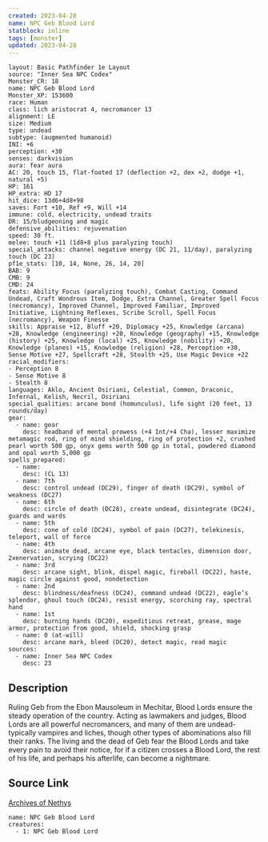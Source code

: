 ```yaml
---
created: 2023-04-28
name: NPC Geb Blood Lord
statblock: inline
tags: [monster]
updated: 2023-04-28
---
```

```statblock
layout: Basic Pathfinder 1e Layout
source: "Inner Sea NPC Codex"
Monster_CR: 18
name: NPC Geb Blood Lord
Monster_XP: 153600
race: Human
class: lich aristocrat 4, necromancer 13
alignment: LE
size: Medium
type: undead
subtype: (augmented humanoid)
INI: +6
perception: +30
senses: darkvision
aura: fear aura
AC: 20, touch 15, flat-footed 17 (deflection +2, dex +2, dodge +1, natural +5)
HP: 161
HP_extra: HD 17
hit_dice: 13d6+4d8+98
saves: Fort +10, Ref +9, Will +14
immune: cold, electricity, undead traits
DR: 15/bludgeoning and magic
defensive_abilities: rejuvenation
speed: 30 ft.
melee: touch +11 (1d8+8 plus paralyzing touch)
special_attacks: channel negative energy (DC 21, 11/day), paralyzing touch (DC 23)
pf1e_stats: [10, 14, None, 26, 14, 20]
BAB: 9
CMB: 9
CMD: 24
feats: Ability Focus (paralyzing touch), Combat Casting, Command Undead, Craft Wondrous Item, Dodge, Extra Channel, Greater Spell Focus (necromancy), Improved Channel, Improved Familiar, Improved Initiative, Lightning Reflexes, Scribe Scroll, Spell Focus (necromancy), Weapon Finesse
skills: Appraise +12, Bluff +20, Diplomacy +25, Knowledge (arcana) +28, Knowledge (engineering) +20, Knowledge (geography) +15, Knowledge (history) +25, Knowledge (local) +25, Knowledge (nobility) +20, Knowledge (planes) +15, Knowledge (religion) +28, Perception +30, Sense Motive +27, Spellcraft +28, Stealth +25, Use Magic Device +22
racial_modifiers:
- Perception 8
- Sense Motive 8
- Stealth 8
languages: Aklo, Ancient Osiriani, Celestial, Common, Draconic, Infernal, Kelish, Necril, Osiriani
special_qualities: arcane bond (homunculus), life sight (20 feet, 13 rounds/day)
gear:
  - name: gear
    desc: headband of mental prowess (+4 Int/+4 Cha), lesser maximize metamagic rod, ring of mind shielding, ring of protection +2, crushed pearl worth 500 gp, onyx gems worth 500 gp in total, powdered diamond and opal worth 5,000 gp
spells_prepared:
  - name:
    desc: (CL 13)
  - name: 7th
    desc: control undead (DC29), finger of death (DC29), symbol of weakness (DC27)
  - name: 6th
    desc: circle of death (DC28), create undead, disintegrate (DC24), guards and wards
  - name: 5th
    desc: cone of cold (DC24), symbol of pain (DC27), telekinesis, teleport, wall of force
  - name: 4th
    desc: animate dead, arcane eye, black tentacles, dimension door, 2xenervation, scrying (DC22)
  - name: 3rd
    desc: arcane sight, blink, dispel magic, fireball (DC22), haste, magic circle against good, nondetection
  - name: 2nd
    desc: blindness/deafness (DC24), command undead (DC22), eagle’s splendor, ghoul touch (DC24), resist energy, scorching ray, spectral hand
  - name: 1st
    desc: burning hands (DC20), expeditious retreat, grease, mage armor, protection from good, shield, shocking grasp
  - name: 0 (at-will)
    desc: arcane mark, bleed (DC20), detect magic, read magic
sources:
  - name: Inner Sea NPC Codex
    desc: 23
```
## Description
Ruling Geb from the Ebon Mausoleum in Mechitar, Blood Lords ensure the steady operation of the country. Acting as lawmakers and judges, Blood Lords are all powerful necromancers, and many of them are undead- typically vampires and liches, though other types of abominations also fill their ranks. The living and the dead of Geb fear the Blood Lords and take every pain to avoid their notice, for if a citizen crosses a Blood Lord, the rest of his life, and perhaps his afterlife, can become a nightmare.
## Source Link
[Archives of Nethys](https://aonprd.com/NPCDisplay.aspx?ItemName=Geb%20Blood%20Lord)
```encounter-table
name: NPC Geb Blood Lord
creatures:
  - 1: NPC Geb Blood Lord
```
